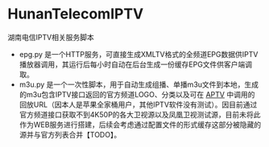 # HunanTelecomIPTV
湖南电信IPTV相关服务脚本

* epg.py 是一个HTTP服务，可直接生成XMLTV格式的全频道EPG数据供IPTV播放器调用，其运行后每小时自动在后台生成一份缓存EPG文件供客户端调取。
* m3u.py 是一个一次性脚本，用于自动生成组播、单播m3u文件到本地，生成的m3u包含IPTV接口返回的官方频道LOGO、分类以及可在 [APTV](https://aptv.wegic.app/) 中调用的回放URL（因本人是苹果全家桶用户，其他IPTV软件没有测试）。因目前通过官方频道接口获取不到4K50P的各大卫视源以及凤凰卫视测试源，目前未将此作为WEB服务进行搭建，后续会考虑通过配置文件的形式缓存这部分被隐藏的源并与官方列表合并【TODO】。
